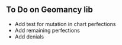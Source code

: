 To Do on Geomancy lib
---------------------

* Add test for mutation in chart perfections
* Add remaining perfections
* Add denials
